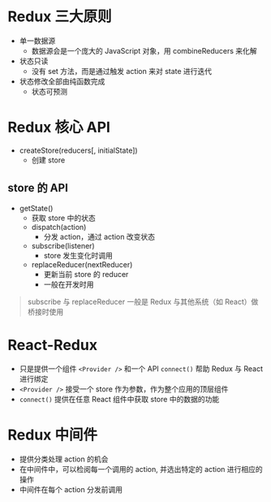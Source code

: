 # Redux 三大原则

- 单一数据源
    - 数据源会是一个庞大的 JavaScript 对象，用 combineReducers 来化解
- 状态只读
    - 没有 set 方法，而是通过触发 action 来对 state 进行迭代
- 状态修改全部由纯函数完成
    - 状态可预测

# Redux 核心 API

- createStore(reducers[, initialState])
    - 创建 store

## store 的 API

- getState()
    - 获取 store 中的状态
    - dispatch(action)
        - 分发 action，通过 action 改变状态
    - subscribe(listener)
        - store 发生变化时调用
    - replaceReducer(nextReducer)
        - 更新当前 store 的 reducer
        - 一般在开发时用

> subscribe 与 replaceReducer 一般是 Redux 与其他系统（如 React）做桥接时使用


# React-Redux

- 只是提供一个组件 `<Provider />` 和一个 API `connect()` 帮助 Redux 与 React 进行绑定
- `<Provider />` 接受一个 store 作为参数，作为整个应用的顶层组件
- `connect()` 提供在任意 React 组件中获取 store 中的数据的功能

# Redux 中间件

- 提供分类处理 action 的机会
- 在中间件中，可以检阅每一个调用的 action, 并选出特定的 action 进行相应的操作
- 中间件在每个 action 分发前调用




